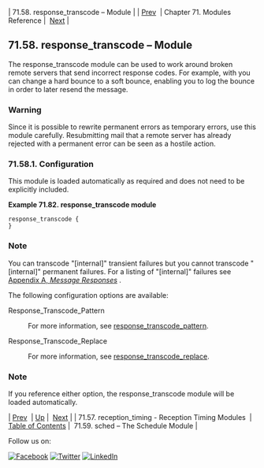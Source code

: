 | 71.58. response_transcode – Module |
| [Prev](modules.reception_timing.php)  | Chapter 71. Modules Reference |  [Next](modules.sched.php) |

## 71.58. response_transcode – Module

<a class="indexterm" name="idp22776224"></a>

The response_transcode module can be used to work around broken remote servers that send incorrect response codes. For example, with you can change a hard bounce to a soft bounce, enabling you to log the bounce in order to later resend the message.

### Warning

Since it is possible to rewrite permanent errors as temporary errors, use this module carefully. Resubmitting mail that a remote server has already rejected with a permanent error can be seen as a hostile action.

### 71.58.1. Configuration

This module is loaded automatically as required and does not need to be explicitly included.

<a name="example.response_transcode.3"></a>

**Example 71.82. response_transcode module**

```
response_transcode {
}
```

### Note

You can transcode "[internal]" transient failures but you cannot transcode "[internal]" permanent failures. For a listing of "[internal]" failures see [Appendix A, *Message Responses*](message_responses.php "Appendix A. Message Responses") .

The following configuration options are available:

<dl class="variablelist">

<dt>Response_Transcode_Pattern</dt>

<dd>

For more information, see [response_transcode_pattern](conf.ref.response_transcode_pattern.php "response_transcode_pattern").

</dd>

<dt>Response_Transcode_Replace</dt>

<dd>

For more information, see [response_transcode_replace](conf.ref.response_transcode_replace.php "response_transcode_replace").

</dd>

</dl>

### Note

If you reference either option, the response_transcode module will be loaded automatically.

| [Prev](modules.reception_timing.php)  | [Up](modules.php) |  [Next](modules.sched.php) |
| 71.57. reception_timing - Reception Timing Modules  | [Table of Contents](index.php) |  71.59. sched – The Schedule Module |

Follow us on:

[![Facebook](https://support.messagesystems.com/images/icon-facebook.png)](http://www.facebook.com/messagesystems) [![Twitter](https://support.messagesystems.com/images/icon-twitter.png)](http://twitter.com/#!/MessageSystems) [![LinkedIn](https://support.messagesystems.com/images/icon-linkedin.png)](http://www.linkedin.com/company/message-systems)